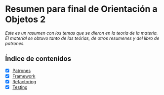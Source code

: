Resumen para final de Orientación a Objetos 2
=============================================

*Este es un rasumen con los temas que se dieron en la teoría de la materia. El materíal se obtuvo tanto de las teórias, de otros resumenes y del libro de patrones.*

Índice de contenidos
--------------------

- [x] [Patrones](https://github.com/fedeotaran/poo2/blob/master/design_patterns.md)
- [x] [Framework](https://github.com/fedeotaran/poo2/blob/master/framework.md)
- [x] [Refactoring](https://github.com/fedeotaran/poo2/blob/master/refactoring.md)
- [x] [Testing](https://github.com/fedeotaran/poo2/blob/master/testing.md)
